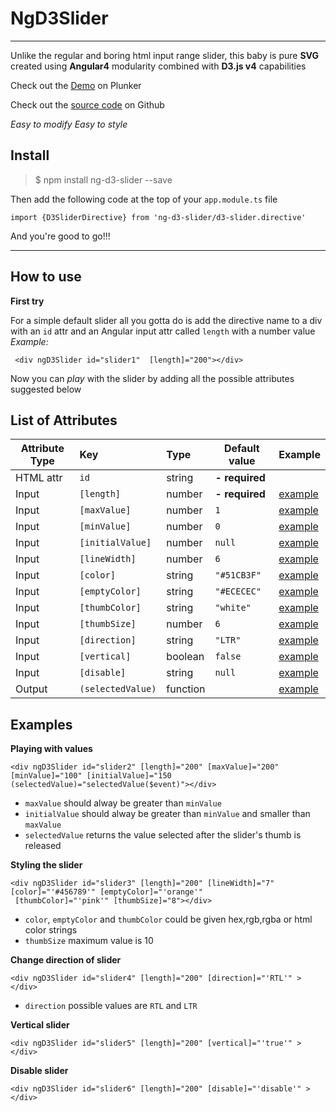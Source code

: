 
# NgD3Slider
----------
Unlike the regular and boring html input range slider, this baby is pure **SVG** created using **Angular4** modularity combined with **D3.js v4** capabilities

Check out the <a href="https://embed.plnkr.co/JQo42K/" target="_blank">Demo</a> on Plunker

Check out the <a href="https://github.com/arbelzinger/ng-d3-slider.git" target="_blank">source code</a> on Github

*Easy to modify Easy to style*

Install
-------------
> $ npm install ng-d3-slider --save

Then add the following code at the top of your `app.module.ts` file
```
import {D3SliderDirective} from 'ng-d3-slider/d3-slider.directive'
```
And you're good to go!!!

----------

How to use
-------------

**First try**

For a simple default slider all you gotta do is add the directive name to a div with an `id` attr and an Angular input attr called `length` with a number value
*Example:*
```
 <div ngD3Slider id="slider1"  [length]="200"></div>
```
Now you can *play*   with the slider by adding all the possible attributes suggested below

List of Attributes
----------------------


|Attribute Type| Key             | Type   | Default value|Example     |
|--------------|:----------------|:-------|--------------|--------|
|HTML attr     |`id`             |string  |**- required**||
|Input         |`[length]`       |number  |**- required**|[example](#value)|
|Input         |`[maxValue]`     |number  | `1`          |[example](#value)|
|Input         |`[minValue]`     |number  | `0`          |[example](#value)|
|Input         |`[initialValue]` |number  | `null`       |[example](#value)|
|Input         |`[lineWidth]`    |number  |  `6`         |[example](#style)|
|Input         |`[color]`        |string  | `"#51CB3F"`  |[example](#style)|
|Input         |`[emptyColor]`   |string  | `"#ECECEC"`  |[example](#style)|
|Input         |`[thumbColor]`   |string  |  `"white"`   |[example](#style)|
|Input         |`[thumbSize]`    |number  | `6`          |[example](#style)|
|Input         |`[direction]`    |string  | `"LTR"`      |[example](#direction)|
|Input         |`[vertical]`     |boolean | `false`      |[example](#vertical)|
|Input         |`[disable]`      |string  | `null`       |[example](#disable)|
|Output        |`(selectedValue)`|function|              |[example](#value)|

Examples
----------------------

<a id="value"></a>
**Playing with values**
```
<div ngD3Slider id="slider2" [length]="200" [maxValue]="200" [minValue]="100" [initialValue]="150
(selectedValue)="selectedValue($event)"></div>
```
* `maxValue` should alway be greater than `minValue`
* `initialValue` should alway be greater than `minValue` and smaller than `maxValue`
*  `selectedValue` returns the value selected after the slider's thumb is released

<a id="style"></a>
**Styling the slider**
```
<div ngD3Slider id="slider3" [length]="200" [lineWidth]="7" [color]="'#456789'" [emptyColor]="'orange'"
 [thumbColor]="'pink'" [thumbSize]="8"></div>
```
* `color`, `emptyColor` and `thumbColor` could be given hex,rgb,rgba or html color strings
* `thumbSize` maximum value is 10

<a id="direction"></a>
**Change direction of slider**
```
<div ngD3Slider id="slider4" [length]="200" [direction]="'RTL'" >
</div>
```
* `direction` possible values are `RTL` and `LTR`

<a id="vertical"></a>
**Vertical slider**
```
<div ngD3Slider id="slider5" [length]="200" [vertical]="'true'" >
</div>
```
<a id="disable"></a>
     **Disable slider**
```
<div ngD3Slider id="slider6" [length]="200" [disable]="'disable'" ></div>
```



